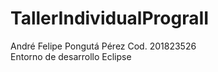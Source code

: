 # TallerIndividualPrograII
André Felipe Pongutá Pérez  Cod. 201823526  
Entorno de desarrollo Eclipse
